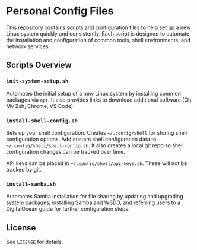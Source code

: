 # Personal Config Files

This repository contains scripts and configuration files to help set up a new Linux system quickly and consistently. Each script is designed to automate the installation and configuration of common tools, shell environments, and network services.

## Scripts Overview

### `init-system-setup.sh`

Automates the initial setup of a new Linux system by installing common packages via `apt`. It also provides links to download additional software (Oh My Zsh, Chrome, VS Code)

### `install-shell-config.sh`

Sets up your shell configuration. Creates `~/.config/shell` for storing shell configuration options. Add custom shell configuration data to `~/.config/shell/shell-config.sh`. It also creates a local git repo so shell configuration changes can be tracked over time.

API keys can be placed in `~/.config/shell/api-keys.sh`. These will not be tracked by git.

### `install-samba.sh`

Automates Samba installation for file sharing by updating and upgrading system packages, installing Samba and WSDD, and referring users to a DigitalOcean guide for further configuration steps.

## License

See `LICENSE` for details.
